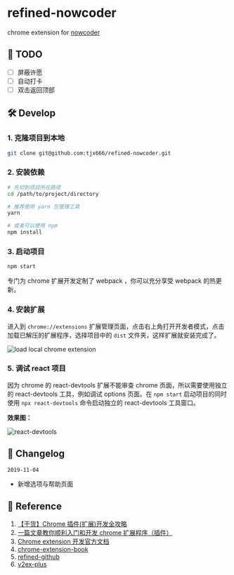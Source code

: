 # refined-nowcoder

chrome extension for [nowcoder](https://www.nowcoder.com)

## :dart: TODO

- [ ] 屏蔽许愿
- [ ] 自动打卡
- [ ] 双击返回顶部

## :hammer_and_wrench: Develop

### 1. 克隆项目到本地

```bash
git clone git@github.com:tjx666/refined-nowcoder.git
```

### 2. 安装依赖

```bash
# 先切到项目所在路径
cd /path/to/project/directory

# 推荐使用 yarn 包管理工具
yarn

# 或者可以使用 npm
npm install
```

### 3. 启动项目

```bash
npm start
```

专门为 chrome 扩展开发定制了 webpack ，你可以充分享受 webpack 的热更新。

### 4. 安装扩展

进入到 `chrome://extensions` 扩展管理页面，点击右上角打开开发者模式，点击加载已解压的扩展程序，选择项目中的 `dist` 文件夹，这样扩展就安装完成了。

![load local chrome extension](https://i.loli.net/2019/11/03/IExHN7Pu5FUwYqD.png)

### 5. 调试 react 项目

因为 chrome 的 react-devtools 扩展不能审查 chrome 页面，所以需要使用独立的 react-devtools 工具，例如调试 options 页面。在 `npm start` 启动项目的同时使用 `npx react-devtools` 命令启动独立的 react-devtools 工具窗口。

**效果图：**

![react-devtools](https://i.loli.net/2019/11/04/ujo8gBKqydxOpW9.png)

## :pencil: Changelog

`2019-11-04`

- 新增选项与帮助页面

## :link: Reference

1. [【干货】Chrome 插件(扩展)开发全攻略](https://www.cnblogs.com/liuxianan/p/chrome-plugin-develop.html)
2. [一篇文章教你顺利入门和开发 chrome 扩展程序（插件）](https://juejin.im/post/5c135a275188257284143418)
3. [Chrome extension 开发官方文档](https://developer.chrome.com/extensions/devguide)
4. [chrome-extension-book](https://lightningminers.gitbook.io/chrome-extension-book/)
5. [refined-github](https://github.com/sindresorhus/refined-github/)
6. [v2ex-plus](https://github.com/sciooga/v2ex-plus)
